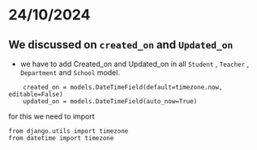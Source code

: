 # 24/10/2024
## We discussed on `created_on` and `Updated_on`
- we have to add Created_on and Updated_on in all `Student` , `Teacher` , `Department` and `School` model.
```
    created_on = models.DateTimeField(default=timezone.now, editable=False)
    updated_on = models.DateTimeField(auto_now=True)
```
for this we need to import 
```
from django.utils import timezone
from datetime import timezone
```